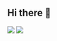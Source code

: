 ## Hi there 👋

<picture>
  <source
    srcset="https://github-readme-stats.vercel.app/api?username=HungVPham&show_icons=true&theme=react"
    media="(prefers-color-scheme: dark)"
  />
  <source
    srcset="https://github-readme-stats.vercel.app/api?username=HungVPham&show_icons=true"
    media="(prefers-color-scheme: light), (prefers-color-scheme: no-preference)"
  />
  <img src="https://github-readme-stats.vercel.app/api?username=HungVPham&show_icons=true" />
</picture>

<img src="https://github-readme-steam-status.vercel.app/status/?steamid=76561198241297500&show_recent_game_bg=true"/>
